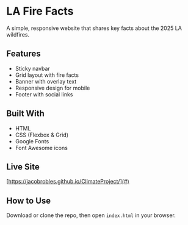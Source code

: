 # LA Fire Facts

A simple, responsive website that shares key facts about the 2025 LA wildfires.

## Features

- Sticky navbar
- Grid layout with fire facts
- Banner with overlay text
- Responsive design for mobile
- Footer with social links

## Built With

- HTML
- CSS (Flexbox & Grid)
- Google Fonts
- Font Awesome icons

## Live Site

[https://jacobrobles.github.io/ClimateProject/](#) <!-- Add your live link if deployed -->

## How to Use

Download or clone the repo, then open `index.html` in your browser.

